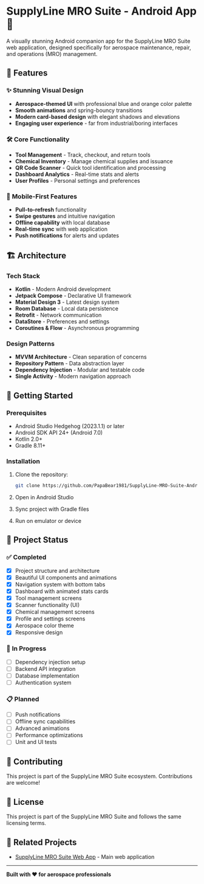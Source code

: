 # SupplyLine MRO Suite - Android App 📱

A visually stunning Android companion app for the SupplyLine MRO Suite web application, designed specifically for aerospace maintenance, repair, and operations (MRO) management.

## 🎨 Features

### ✨ **Stunning Visual Design**
- **Aerospace-themed UI** with professional blue and orange color palette
- **Smooth animations** and spring-bouncy transitions
- **Modern card-based design** with elegant shadows and elevations
- **Engaging user experience** - far from industrial/boring interfaces

### 🛠️ **Core Functionality**
- **Tool Management** - Track, checkout, and return tools
- **Chemical Inventory** - Manage chemical supplies and issuance
- **QR Code Scanner** - Quick tool identification and processing
- **Dashboard Analytics** - Real-time stats and alerts
- **User Profiles** - Personal settings and preferences

### 📱 **Mobile-First Features**
- **Pull-to-refresh** functionality
- **Swipe gestures** and intuitive navigation
- **Offline capability** with local database
- **Real-time sync** with web application
- **Push notifications** for alerts and updates

## 🏗️ **Architecture**

### **Tech Stack**
- **Kotlin** - Modern Android development
- **Jetpack Compose** - Declarative UI framework
- **Material Design 3** - Latest design system
- **Room Database** - Local data persistence
- **Retrofit** - Network communication
- **DataStore** - Preferences and settings
- **Coroutines & Flow** - Asynchronous programming

### **Design Patterns**
- **MVVM Architecture** - Clean separation of concerns
- **Repository Pattern** - Data abstraction layer
- **Dependency Injection** - Modular and testable code
- **Single Activity** - Modern navigation approach

## 🚀 **Getting Started**

### **Prerequisites**
- Android Studio Hedgehog (2023.1.1) or later
- Android SDK API 24+ (Android 7.0)
- Kotlin 2.0+
- Gradle 8.11+

### **Installation**
1. Clone the repository:
   ```bash
   git clone https://github.com/PapaBear1981/SupplyLine-MRO-Suite-Android.git
   ```

2. Open in Android Studio

3. Sync project with Gradle files

4. Run on emulator or device

## 🎯 **Project Status**

### ✅ **Completed**
- [x] Project structure and architecture
- [x] Beautiful UI components and animations
- [x] Navigation system with bottom tabs
- [x] Dashboard with animated stats cards
- [x] Tool management screens
- [x] Scanner functionality (UI)
- [x] Chemical management screens
- [x] Profile and settings screens
- [x] Aerospace color theme
- [x] Responsive design

### 🔄 **In Progress**
- [ ] Dependency injection setup
- [ ] Backend API integration
- [ ] Database implementation
- [ ] Authentication system

### 📋 **Planned**
- [ ] Push notifications
- [ ] Offline sync capabilities
- [ ] Advanced animations
- [ ] Performance optimizations
- [ ] Unit and UI tests

## 🤝 **Contributing**

This project is part of the SupplyLine MRO Suite ecosystem. Contributions are welcome!

## 📄 **License**

This project is part of the SupplyLine MRO Suite and follows the same licensing terms.

## 🔗 **Related Projects**

- [SupplyLine MRO Suite Web App](https://github.com/PapaBear1981/SupplyLine-MRO-Suite) - Main web application

---

**Built with ❤️ for aerospace professionals**
